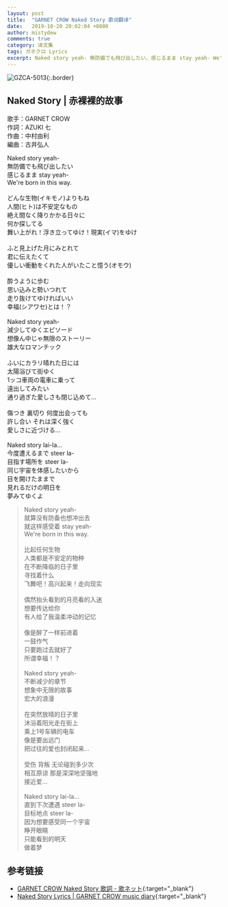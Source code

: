 ```yaml
---
layout: post
title:  "GARNET CROW Naked Story 歌词翻译"
date:   2019-10-20 20:02:04 +0800
author: mistydew
comments: true
category: 译文集
tags: ガネクロ Lyrics
excerpt: Naked story yeah- 無防備でも飛び出したい、感じるまま stay yeah- We're born in this way.
---
```

![GZCA-5013](https://crowsub.github.io/assets/images/discography/album/GZCA-5013.jpg){:.border}

## Naked Story | 赤裸裸的故事

歌手：GARNET CROW<br>
作詞：AZUKI 七<br>
作曲：中村由利<br>
編曲：古井弘人

<div class="lyric-original">
<p>
Naked story yeah-<br>
無防備でも飛び出したい<br>
感じるまま stay yeah-<br>
We're born in this way.<br>
<br>
どんな生物(イキモノ)よりもね<br>
人間(ヒト)は不安定なもの<br>
絶え間なく降りかかる日々に<br>
何か探してる<br>
舞い上がれ！浮き立ってゆけ！現実(イマ)をゆけ<br>
<br>
ふと見上げた月にみとれて<br>
君に伝えたくて<br>
優しい衝動をくれた人がいたこと憶う(オモウ)<br>
<br>
酔うように歩む<br>
思い込みと勢いつれて<br>
走り抜けてゆければいい<br>
幸福(シアワセ)とは！？<br>
<br>
Naked story yeah-<br>
減少してゆくエピソード<br>
想像ん中じゃ無限のストーリー<br>
雄大なロマンチック<br>
<br>
ふいにカラリ晴れた日には<br>
太陽浴びて街ゆく<br>
1ッコ車両の電車に乗って<br>
遠出してみたい<br>
通り過ぎた愛しさも閉じ込めて…<br>
<br>
傷つき 裏切り 何度出会っても<br>
許し合い それは深く強く<br>
愛しさに近づける…<br>
<br>
Naked story lai-la...<br>
今度遭えるまで steer la-<br>
目指す場所を steer la-<br>
同じ宇宙を体感したいから<br>
目を開けたままで<br>
見れるだけの明日を<br>
夢みてゆくよ
</p>
</div>

<div class="lyric-translation">
<blockquote>
Naked story yeah-<br>
就算没有防备也想冲出去<br>
就这样感受着 stay yeah-<br>
We're born in this way.<br>
<br>
比起任何生物<br>
人类都是不安定的物种<br>
在不断降临的日子里<br>
寻找着什么<br>
飞舞吧！高兴起来！走向现实<br>
<br>
偶然抬头看到的月亮看的入迷<br>
想要传达给你<br>
有人给了我温柔冲动的记忆<br>
<br>
像是醉了一样前进着<br>
一鼓作气<br>
只要跑过去就好了<br>
所谓幸福！？<br>
<br>
Naked story yeah-<br>
不断减少的章节<br>
想象中无限的故事<br>
宏大的浪漫<br>
<br>
在突然放晴的日子里<br>
沐浴着阳光走在街上<br>
乘上1号车辆的电车<br>
像是要出远门<br>
把过往的爱也封闭起来…<br>
<br>
受伤 背叛 无论碰到多少次<br>
相互原谅 那是深深地坚强地<br>
接近爱…<br>
<br>
Naked story lai-la...<br>
直到下次遭遇 steer la-<br>
目标地点 steer la-<br>
因为想要感受同一个宇宙<br>
睁开眼睛<br>
只能看到的明天<br>
做着梦
</blockquote>
</div>

## 参考链接

* [GARNET CROW Naked Story 歌詞 - 歌ネット](https://www.uta-net.com/song/20127){:target="_blank"}
* [Naked Story Lyrics \| GARNET CROW music diary](https://crowsub.github.io/lyrics/original/Naked%20Story.html){:target="_blank"}
